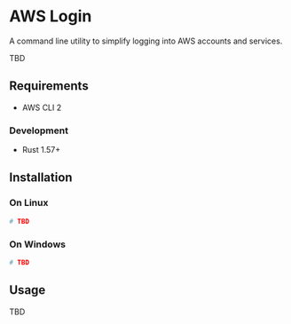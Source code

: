 AWS Login
=========

A command line utility to simplify logging into AWS accounts and services.

TBD

Requirements
------------

- AWS CLI 2

### Development

- Rust 1.57+

Installation
------------

### On Linux

```sh
# TBD
```

### On Windows

```powershell
# TBD
```

Usage
-----

TBD
